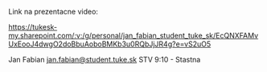 Link na prezentacne video:

https://tukesk-my.sharepoint.com/:v:/g/personal/jan_fabian_student_tuke_sk/EcQNXFAMvUxEooJ4dwgO2doBbuAoboBMKb3u0RQbJjJR4g?e=vS2uO5

Jan Fabian
jan.fabian@student.tuke.sk
STV 9:10 - Stastna